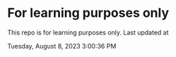 # For learning purposes only
This repo is for learning purposes only.
Last updated at

Tuesday, August 8, 2023 3:00:36 PM


